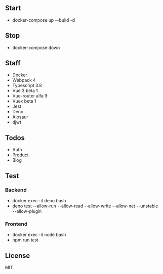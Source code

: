 ## Start
- docker-compose up --build -d

## Stop
  - docker-compose down

## Staff

* Docker
* Webpack 4
* Typescript 3.8
* Vue 3 beta 1
* Vue-router alfa 9
* Vuex beta 1
* Jest
* Deno
* Alosaur
* djwt

## Todos

 - Auth
 - Product
 - Blog

## Test
### Backend

- docker exec -it deno bash
- deno test --allow-run --allow-read --allow-write --allow-net --unstable --allow-plugin

### Frontend
- docker exec -it node bash
- npm run test

## License
MIT